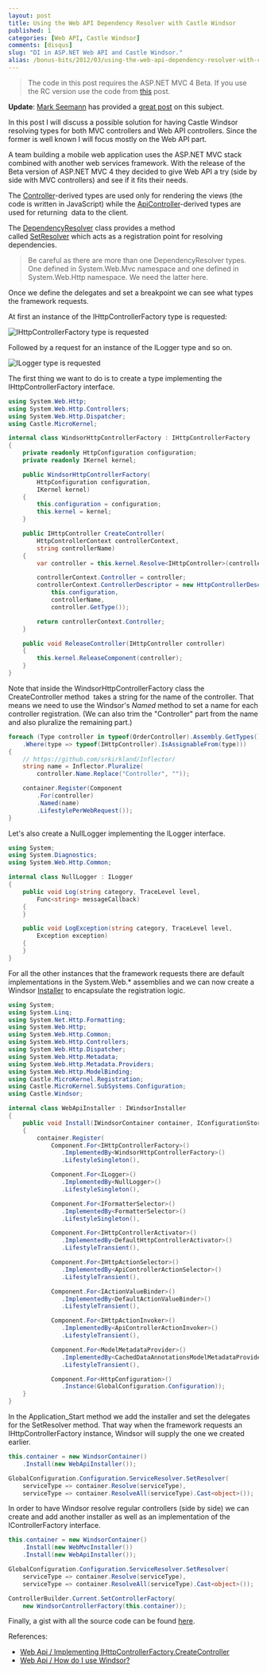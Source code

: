 ```yaml
---
layout: post
title: Using the Web API Dependency Resolver with Castle Windsor
published: 1
categories: [Web API, Castle Windsor]
comments: [disqus]
slug: "DI in ASP.NET Web API and Castle Windsor."
alias: /bonus-bits/2012/03/using-the-web-api-dependency-resolver-with-castle-windsor.html
---
```

> The code in this post requires the ASP.NET MVC 4 Beta. If you use the RC version use the code from [this](http://nikosbaxevanis.com/2012/06/04/using-the-web-api-dependency-resolver-with-castle-windsor-part-2/) post.

**Update**: [Mark Seemann](http://blog.ploeh.dk) has provided a [great post](http://blog.ploeh.dk/2012/03/20/RobustDIWithTheASPNETWebAPI.aspx) on this subject.
<p>In this post I will discuss a possible solution for having Castle Windsor resolving types for both MVC controllers and Web API controllers. Since the former is well known I will focus mostly on the Web API part.</p>
<p>A team building a mobile web application uses the&nbsp;ASP.NET&nbsp;MVC stack combined with another web services framework. With the release of the Beta version of&nbsp;ASP.NET&nbsp;MVC 4 they decided to give Web API a try (side by side with MVC controllers) and see if it fits their needs.</p>
<p>The&nbsp;<a href="http://msdn.microsoft.com/en-us/library/system.web.mvc.controller.aspx" target="_blank">Controller</a>-derived types are used only for rendering the views (the code is written in JavaScript) while the&nbsp;<a href="http://msdn.microsoft.com/en-us/library/system.web.http.apicontroller(v=vs.108).aspx" target="_blank">ApiController</a>-derived types are used for returning &nbsp;data to the client.</p>
<p>The&nbsp;<a href="http://msdn.microsoft.com/en-us/library/system.web.http.services.dependencyresolver(v=vs.108).aspx" target="_blank">DependencyResolver</a>&nbsp;class provides a method called&nbsp;<a href="http://msdn.microsoft.com/en-us/library/hh834083(v=vs.108).aspx" target="_blank">SetResolver</a>&nbsp;which acts as a registration point for resolving dependencies.</p>
<blockquote>Be careful as there are more than one DependencyResolver types. One defined in System.Web.Mvc namespace and one defined in System.Web.Http namespace. We need the latter here.</blockquote>
<p>Once we define the delegates and set a breakpoint we can see what types the framework requests.</p>
<p>At first an instance of the IHttpControllerFactory type is requested:</p>
<p><img src="http://farm9.staticflickr.com/8506/8397459253_439417138a_o.png" alt="IHttpControllerFactory type is requested" /></p>
<p>Followed by a request for an instance of the ILogger type and so on.</p>
<p><img src="http://farm9.staticflickr.com/8073/8398547788_242021568e_o.png" alt="ILogger type is requested" /></p>
<p>The first thing we want to do is to create a type implementing the IHttpControllerFactory interface.</p>

```c#
using System.Web.Http;
using System.Web.Http.Controllers;
using System.Web.Http.Dispatcher;
using Castle.MicroKernel;

internal class WindsorHttpControllerFactory : IHttpControllerFactory
{
    private readonly HttpConfiguration configuration;
    private readonly IKernel kernel;

    public WindsorHttpControllerFactory(
        HttpConfiguration configuration, 
        IKernel kernel)
    {
        this.configuration = configuration;
        this.kernel = kernel;
    }

    public IHttpController CreateController(
        HttpControllerContext controllerContext, 
        string controllerName)
    {
        var controller = this.kernel.Resolve<IHttpController>(controllerName);

        controllerContext.Controller = controller;
        controllerContext.ControllerDescriptor = new HttpControllerDescriptor(
            this.configuration, 
            controllerName, 
            controller.GetType());

        return controllerContext.Controller;
    }

    public void ReleaseController(IHttpController controller)
    {
        this.kernel.ReleaseComponent(controller);
    }
}
```

<p>Note that inside the WindsorHttpControllerFactory class the CreateController method&nbsp;&nbsp;takes a string for the name of the controller. That means we need to use the Windsor's&nbsp;<em>Named&nbsp;</em>method to set a name for each controller registration. (We can also trim the "Controller" part from the name and also pluralize the remaining part.)</p>

```c#
foreach (Type controller in typeof(OrderController).Assembly.GetTypes()
    .Where(type => typeof(IHttpController).IsAssignableFrom(type)))
{
    // https://github.com/srkirkland/Inflector/
    string name = Inflector.Pluralize(
        controller.Name.Replace("Controller", ""));

    container.Register(Component
        .For(controller)
        .Named(name)
        .LifestylePerWebRequest());
}
```

<p>Let's also create a NullLogger implementing the ILogger interface.</p>

```c#
using System;
using System.Diagnostics;
using System.Web.Http.Common;

internal class NullLogger : ILogger
{
    public void Log(string category, TraceLevel level, 
        Func<string> messageCallback)
    {
    }

    public void LogException(string category, TraceLevel level, 
        Exception exception)
    {
    }
}
```

<p>For all the other instances that the framework requests there are default implementations in the System.Web.* assemblies and we can now create a Windsor&nbsp;<a href="http://stw.castleproject.org/Default.aspx?Page=Installers&amp;NS=Windsor&amp;AspxAutoDetectCookieSupport=1" target="_blank">Installer</a>&nbsp;to encapsulate the registration logic.</p>

```c#
using System;
using System.Linq;
using System.Net.Http.Formatting;
using System.Web.Http;
using System.Web.Http.Common;
using System.Web.Http.Controllers;
using System.Web.Http.Dispatcher;
using System.Web.Http.Metadata;
using System.Web.Http.Metadata.Providers;
using System.Web.Http.ModelBinding;
using Castle.MicroKernel.Registration;
using Castle.MicroKernel.SubSystems.Configuration;
using Castle.Windsor;

internal class WebApiInstaller : IWindsorInstaller
{
    public void Install(IWindsorContainer container, IConfigurationStore store)
    {
        container.Register(
            Component.For<IHttpControllerFactory>()
               .ImplementedBy<WindsorHttpControllerFactory>()
               .LifestyleSingleton(),

            Component.For<ILogger>()
               .ImplementedBy<NullLogger>()
               .LifestyleSingleton(),

            Component.For<IFormatterSelector>()
               .ImplementedBy<FormatterSelector>()
               .LifestyleSingleton(),

            Component.For<IHttpControllerActivator>()
               .ImplementedBy<DefaultHttpControllerActivator>()
               .LifestyleTransient(),

            Component.For<IHttpActionSelector>()
               .ImplementedBy<ApiControllerActionSelector>()
               .LifestyleTransient(),

            Component.For<IActionValueBinder>()
               .ImplementedBy<DefaultActionValueBinder>()
               .LifestyleTransient(),

            Component.For<IHttpActionInvoker>()
               .ImplementedBy<ApiControllerActionInvoker>()
               .LifestyleTransient(),

            Component.For<ModelMetadataProvider>()
               .ImplementedBy<CachedDataAnnotationsModelMetadataProvider>()
               .LifestyleTransient(),

            Component.For<HttpConfiguration>()
               .Instance(GlobalConfiguration.Configuration));
    }
}
```

<p>In the&nbsp;Application_Start method we add the installer and set the delegates for the SetResolver method. That way when the framework requests an IHttpControllerFactory instance, Windsor will supply the one we created earlier.</p>

```c#
this.container = new WindsorContainer()
    .Install(new WebApiInstaller());

GlobalConfiguration.Configuration.ServiceResolver.SetResolver(
    serviceType => container.Resolve(serviceType),
    serviceType => container.ResolveAll(serviceType).Cast<object>());
```

<p>In order to have Windsor resolve regular controllers (side by side) we can create and add another installer as well as an implementation of the IControllerFactory interface.</p>

```c#
this.container = new WindsorContainer()
    .Install(new WebMvcInstaller())
    .Install(new WebApiInstaller());

GlobalConfiguration.Configuration.ServiceResolver.SetResolver(
    serviceType => container.Resolve(serviceType),
    serviceType => container.ResolveAll(serviceType).Cast<object>());

ControllerBuilder.Current.SetControllerFactory(
    new WindsorControllerFactory(this.container));
```

<p>Finally, a&nbsp;gist with all the source code can be found <a href="https://gist.github.com/2044349" target="_blank">here</a>.</p>
<p>References:</p>
<ul>
<li><a href="http://forums.asp.net/t/1770736.aspx/" target="_blank">Web Api / Implementing IHttpControllerFactory.CreateController</a></li>
<li><a href="http://forums.asp.net/t/1772519.aspx/" target="_blank">Web Api /&nbsp;How do I use Windsor?</a></li>
</ul>
<ul>
</ul>